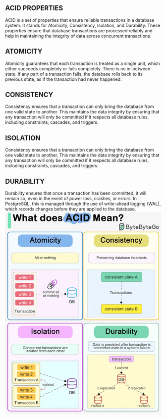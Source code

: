 ## ACID PROPERTIES
ACID is a set of properties that ensure reliable transactions in a database system. It stands for Atomicity, Consistency, Isolation, and Durability. These properties ensure that database transactions are processed reliably and help in maintaining the integrity of data across concurrent transactions.

## ATOMICITY
Atomicity guarantees that each transaction is treated as a single unit, which either succeeds completely or fails completely. There is no in-between state. If any part of a transaction fails, the database rolls back to its previous state, as if the transaction had never happened.

## CONSISTENCY
Consistency ensures that a transaction can only bring the database from one valid state to another. This maintains the data integrity by ensuring that any transaction will only be committed if it respects all database rules, including constraints, cascades, and triggers.

## ISOLATION
Consistency ensures that a transaction can only bring the database from one valid state to another. This maintains the data integrity by ensuring that any transaction will only be committed if it respects all database rules, including constraints, cascades, and triggers.

## DURABILITY
Durability ensures that once a transaction has been committed, it will remain so, even in the event of power loss, crashes, or errors. In PostgreSQL, this is managed through the use of write-ahead logging (WAL), which records changes before they are applied to the database.
![Properties image](ACID_PROPERTIES.webp)
